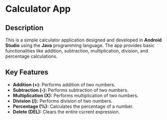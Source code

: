 # Calculator App

## Description
This is a simple calculator application designed and developed in **Android Studio** using the **Java** programming language. The app provides basic functionalities like addition, subtraction, multiplication, division, and percentage calculations.

## Key Features
- **Addition (+):** Performs addition of two numbers.
- **Subtraction (-):** Performs subtraction of two numbers.
- **Multiplication (X):** Performs multiplication of two numbers.
- **Division (/):** Performs division of two numbers.
- **Percentage (%):** Calculates the percentage of a number.
- **Delete (DEL):** Clears the entire current expression.
